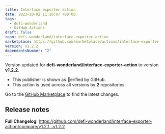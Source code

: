 ```yaml
---
title: Interface exporter action
date: 2023-10-02 11:10:07 +00:00
tags:
  - defi-wonderland
  - GitHub Actions
draft: false
repo: defi-wonderland/interface-exporter-action
marketplace: https://github.com/marketplace/actions/interface-exporter-action
version: v1.2.2
dependentsNumber: "2"
---
```



Version updated for **defi-wonderland/interface-exporter-action** to version **v1.2.2**.
- This publisher is shown as erified by GitHub.
- This action is used across all versions by **2** repositories.

Go to the [GitHub Marketplace](https://github.com/marketplace/actions/interface-exporter-action) to find the latest changes.

## Release notes

**Full Changelog**: https://github.com/defi-wonderland/interface-exporter-action/compare/v1.2.1...v1.2.2
